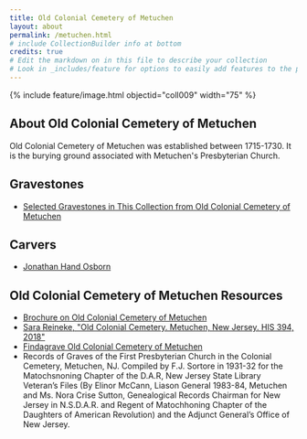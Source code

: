 ```yaml
---
title: Old Colonial Cemetery of Metuchen
layout: about
permalink: /metuchen.html
# include CollectionBuilder info at bottom
credits: true
# Edit the markdown on in this file to describe your collection
# Look in _includes/feature for options to easily add features to the page
---
```


{% include feature/image.html objectid="coll009" width="75" %}

## About Old Colonial Cemetery of Metuchen
Old Colonial Cemetery of Metuchen was established between 1715-1730. It is the burying ground associated with Metuchen's Presbyterian Church.  

## Gravestones
- [Selected Gravestones in This Collection from Old Colonial Cemetery of Metuchen](https://lauraleibman.github.io/NJCem/browse.html#old%20colonial%20cemetery%20of%20metuchen)

## Carvers
- [Jonathan Hand Osborn](https://lauraleibman.github.io/NJCem/browse.html#Jonathan%20Hand%20Osborn%20Carver)

## Old Colonial Cemetery of Metuchen Resources
- [Brochure on Old Colonial Cemetery of Metuchen](http://www.metuchen-edisonhistsoc.org/resources/000+-+Cemetery+Guide+-+September+2019.pdf)
- [Sara Reineke, "Old Colonial Cemetery. Metuchen, New Jersey. HIS 394, 2018"](http://www.metuchen-edisonhistsoc.org/resources/Sara+Reineke+HIS+394+Final+Paper++with+stone+on+front.pdf)
- [Findagrave Old Colonial Cemetery of Metuchen](https://www.findagrave.com/cemetery/2215246/old-colonial-cemetery-of-metuchen)
- Records of Graves of the First Presbyterian Church in the Colonial Cemetery, Metuchen, NJ. Compiled by F.J. Sortore in 1931-32 for the Matochsnoning Chapter of the D.A.R, New Jersey State Library Veteran’s Files (By Elinor McCann, Liason General 1983-84, Metuchen and Ms. Nora Crise Sutton, Genealogical Records Chairman for New Jersey in N.S.D.A.R. and Regent of Matochhoning Chapter of the Daughters of American Revolution) and the Adjunct General’s Office of New Jersey.
